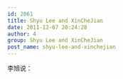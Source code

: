 ```yaml
---
id: 2061
title: Shyu Lee and XinCheJian
date: 2011-12-07 20:24:28
author: 4
group: Shyu Lee and XinCheJian
post_name: shyu-lee-and-xinchejian
---
```


李旭说：